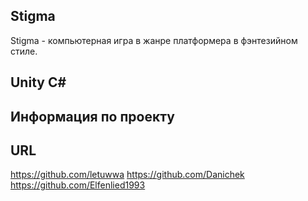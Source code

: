 ## Stigma

Stigma - компьютерная игра в жанре платформера в фэнтезийном стиле. 

## Unity C#

## Информация по проекту



## URL

https://github.com/letuwwa
https://github.com/Danichek
https://github.com/Elfenlied1993

